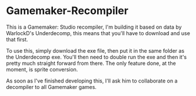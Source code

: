 # Gamemaker-Recompiler
This is a Gamemaker: Studio recompiler, I'm building it based on data by WarlockD's Underdecomp, this means that you'll have to download
and use that first.

To use this, simply download the exe file, then put it in the same folder as the Underdecomp exe.
You'll then need to double run the exe and then it's pretty much straight forward from there.
The only feature done, at the moment, is sprite conversion.

As soon as I've finished developing this, I'll ask him to collaborate on a decompiler to all Gamemaker games.
